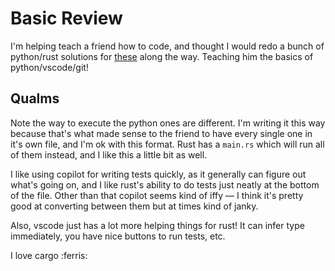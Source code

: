 # Basic Review

I'm helping teach a friend how to code, and thought I would redo a bunch of python/rust solutions for [these](https://adventofcode.com/) along the way. Teaching him the basics of python/vscode/git!

## Qualms

Note the way to execute the python ones are different. I'm writing it this way because that's what made sense to the friend to have every single one in it's own file, and I'm ok with this format. Rust has a `main.rs` which will run all of them instead, and I like this a little bit as well.

I like using copilot for writing tests quickly, as it generally can figure out what's going on, and I like rust's ability to do tests just neatly at the bottom of the file. Other than that copilot seems kind of iffy — I think it's pretty good at converting between them but at times kind of janky.

Also, vscode just has a lot more helping things for rust! It can infer type immediately, you have nice buttons to run tests, etc. 

I love cargo :ferris:
